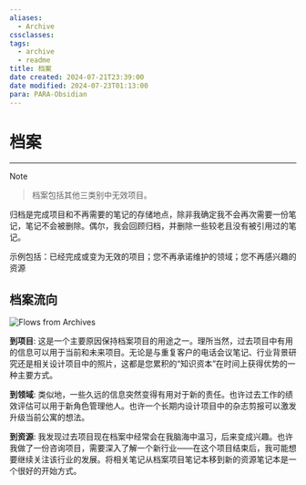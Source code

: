 ```yaml
---
aliases:
  - Archive
cssclasses: 
tags:
  - archive
  - readme
title: 档案
date created: 2024-07-21T23:39:00
date modified: 2024-07-23T01:13:00
para: PARA-Obsidian
---
```


# 档案
---


> [!NOTE]
> > 档案包括其他三类别中无效项目。

归档是完成项目和不再需要的笔记的存储地点，除非我确定我不会再次需要一份笔记，笔记不会被删除。偶尔，我会回顾归档，并删除一些较老且没有被引用过的笔记。

示例包括：已经完成或变为无效的项目；您不再承诺维护的领域；您不再感兴趣的资源

## 档案流向

![Flows from Archives](https://i0.wp.com/cdn-images-1.medium.com/max/800/1*zQ_in_H577Rtg2N9-54A8Q.jpeg)

**到项目**: 这是一个主要原因保持档案项目的用途之一。理所当然，过去项目中有用的信息可以用于当前和未来项目。无论是与重复客户的电话会议笔记、行业背景研究还是相关设计项目中的照片，这都是您累积的“知识资本”在时间上获得优势的一种主要方式。

**到领域**: 类似地，一些久远的信息突然变得有用对于新的责任。也许过去工作的绩效评估可以用于新角色管理他人。也许一个长期内设计项目中的杂志剪报可以激发升级当前公寓的想法。

**到资源**: 我发现过去项目现在档案中经常会在我脑海中温习，后来变成兴趣。也许我做了一份咨询项目，需要深入了解一个新行业——在这个项目结束后，我可能想要继续关注该行业的发展。将相关笔记从档案项目笔记本移到新的资源笔记本是一个很好的开始方式。